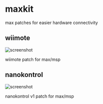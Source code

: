 maxkit
======

max patches for easier hardware connectivity

## wiimote

![screenshot](http://f.cl.ly/items/0X2J3x2F0c032T46230b/Screen%20Shot%202012-11-28%20at%207.37.47%20PM.png)

wiimote patch for max/msp

## nanokontrol

![screenshot](http://cl.ly/LDy0/Screen%20Shot%202012-11-28%20at%207.40.56%20PM.png)

nanokontrol v1 patch for max/msp